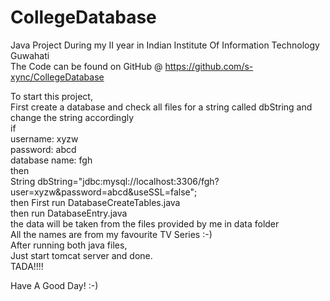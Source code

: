 # CollegeDatabase  
Java Project During my II year in Indian Institute Of Information Technology Guwahati  
The Code can be found on GitHub @ https://github.com/s-xync/CollegeDatabase

To start this project,  
First create a database and check all files for a string called dbString and change the string accordingly  
if  
username: xyzw  
password: abcd  
database name: fgh  
then  
String dbString="jdbc:mysql://localhost:3306/fgh?user=xyzw&password=abcd&useSSL=false";  
then First run DatabaseCreateTables.java  
then run DatabaseEntry.java  
the data will be taken from the files provided by me in data folder  
All the names are from my favourite TV Series :-)  
After running both java files,  
Just start tomcat server and done.  
TADA!!!!  

Have A Good Day! :-)  
